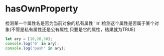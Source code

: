 # hasOwnProperty
检测某一个属性名是否为当前对象的私有属性
'in':检测这个属性是否属于某个对象(不管是私有属性还是公有属性,只要是它的属性，结果就为TRUE)
```js
let ary = [10,20,30];
console.log('0' in ary);
console.log('push' in ary);
```
